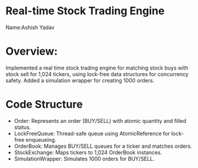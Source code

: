 # Real-time Stock Trading Engine

Name:Ashish Yadav


# Overview: 

Implemented a real time stock trading engine for matching stock buys with stock sell for 1,024 tickers, using lock-free data structures for concurrency safety. Added a simulation wrapper for creating 1000 orders.

# Code Structure

- Order: Represents an order (BUY/SELL) with atomic quantity and filled status.
- LockFreeQueue: Thread-safe queue using AtomicReference for lock-free enqueueing.
- OrderBook: Manages BUY/SELL queues for a ticker and matches orders.
- StockExchange: Maps tickers to 1,024 OrderBook instances.
- SimulationWrapper: Simulates 1000 orders for BUY/SELL.
